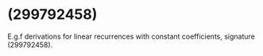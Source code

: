# (299792458)

E.g.f derivations for linear recurrences with constant coefficients, signature (299792458).
